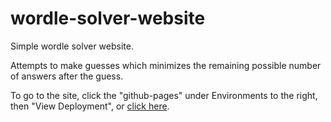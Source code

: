 # wordle-solver-website

Simple wordle solver website.

Attempts to make guesses which minimizes the remaining possible number of answers after the guess. 

To go to the site, click the "github-pages" under Environments to the right, then "View Deployment", or [click here](https://yellowly.github.io/wordle-solver-website/).
